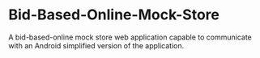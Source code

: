 # Bid-Based-Online-Mock-Store
A bid-based-online mock store web application capable to communicate with an Android simplified version of the application.
